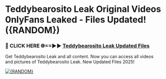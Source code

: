 # Teddybearosito Leak Original Videos 0nlyFans Leaked - Files Updated! ({RANDOM})

<h3>🔴 CLICK HERE 🌐==►► <a href="https://betterlinks.top/A2PfLJ" rel="nofollow">Teddybearosito Leak Updated Files</a></h3>

Get Teddybearosito Leak and all content. Now you can access all videos and pictures of Teddybearosito Leak. New Updated Files 2025!

[![{RANDOM}](https://i.imgur.com/ppqm5kG.gif)](https://betterlinks.top/A2PfLJ)